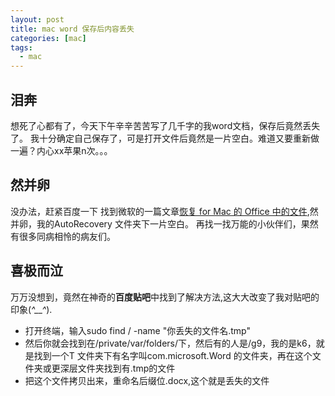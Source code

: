 ```yaml
---
layout: post
title: mac word 保存后内容丢失
categories: [mac]
tags:
  - mac 
---
```



## 泪奔
想死了心都有了，今天下午辛辛苦苦写了几千字的我word文档，保存后竟然丢失了。
我十分确定自己保存了，可是打开文件后竟然是一片空白。难道又要重新做一遍？内心xx苹果n次。。。

## 然并卵
没办法，赶紧百度一下
找到微软的一篇文章[恢复 for Mac 的 Office 中的文件](https://support.office.com/zh-cn/article/%E6%81%A2%E5%A4%8D-for-mac-%E7%9A%84-office-%E4%B8%AD%E7%9A%84%E6%96%87%E4%BB%B6-6c6425b1-6559-4bbf-8f80-4f038402ff02?ocmsassetID=HA102927241&CorrelationId=156f05fa-b765-43f3-a57b-61ccaf8e155d&ui=zh-CN&rs=zh-CN&ad=CN),然并卵，我的AutoRecovery 文件夹下一片空白。
再找一找万能的小伙伴们，果然有很多同病相怜的病友们。

## 喜极而泣
万万没想到，竟然在神奇的**百度贴吧**中找到了解决方法,这大大改变了我对贴吧的印象(*^__^*).
- 打开终端，输入sudo find / -name "你丢失的文件名.tmp"
- 然后你就会找到在/private/var/folders/下，然后有的人是/g9，我的是k6，就是找到一个T 文件夹下有名字叫com.microsoft.Word 的文件夹，再在这个文件夹或更深层文件夹找到有.tmp的文件
- 把这个文件拷贝出来，重命名后缀位.docx,这个就是丢失的文件


